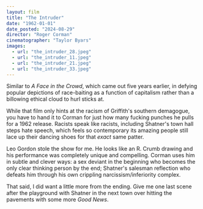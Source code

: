 ```yaml
---
layout: film
title: "The Intruder"
date: "1962-01-01"
date_posted: "2024-08-29"
director: "Roger Corman"
cinematographer: "Taylor Byars"
images:
  - url: "the_intruder_28.jpeg"
  - url: "the_intruder_11.jpeg"
  - url: "the_intruder_21.jpeg"
  - url: "the_intruder_33.jpeg"
---
```


Similar to *A Face in the Crowd*, which came out five years earlier, in defying popular depictions of race-baiting as a function of capitalism rather than a billowing ethical cloud to hurl sticks at. 

While that film only hints at the racism of Griffith's southern demagogue, you have to hand it to Corman for just how many fucking punches he pulls for a 1962 release. Racists speak like racists, including Shatner's town hall steps hate speech, which feels so contemporary its amazing people still lace up their dancing shoes for that *exact* same patter. 

Leo Gordon stole the show for me. He looks like an R. Crumb drawing and his performance was completely unique and compelling. Corman uses him in subtle and clever ways: a sex deviant in the beginning who becomes the only clear thinking person by the end; Shatner's salesman reflection who defeats him through his own crippling narcissism/inferiority complex. 

That said, I did want a little more from the ending. Give me one last scene after the playground with Shatner in the next town over hitting the pavements with some more *Good News*.